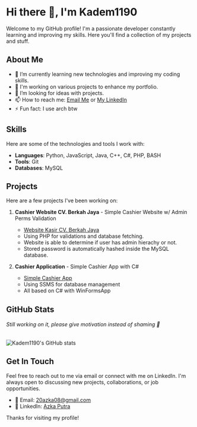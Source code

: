 # Hi there 👋, I'm Kadem1190

Welcome to my GitHub profile! I'm a passionate developer constantly learning and improving my skills. Here you'll find a collection of my projects and stuff.

## About Me

- 🌱 I’m currently learning new technologies and improving my coding skills.
- 💼 I'm working on various projects to enhance my portfolio.
- 🤔 I’m looking for ideas with projects.
- 📫 How to reach me: [Email Me](mailto:20azka08@gmail.com) or [My LinkedIn](https://www.linkedin.com/in/azka-putra-79a877346/)
- ⚡ Fun fact: I use arch btw

## Skills

Here are some of the technologies and tools I work with:

- **Languages**: Python, JavaScript, Java, C++, C#, PHP, BASH
- **Tools**: Git
- **Databases**: MySQL

## Projects

Here are a few projects I've been working on:

1. **Cashier Website CV. Berkah Jaya** - Simple Cashier Website w/ Admin Perms Validation
   - [Website Kasir CV. Berkah Jaya](https://github.com/Kadem1190/Website-Kasir)
   - Using PHP for validations and database fetching.
   - Website is able to determine if user has admin hierachy or not.
   - Stored password is automatically hashed inside the MySQL database.

2. **Cashier Application** - Simple Cashier App with C#
   - [Simple Cashier App](https://github.com/Kadem1190/Project-Cashier-App)
   - Using SSMS for database management
   - All based on C# with WinFormsApp



## GitHub Stats
###### Still working on it, please give motivation instead of shaming 🙏
![Kadem1190's GitHub stats](https://github-readme-stats.vercel.app/api?username=Kadem1190&show_icons=true&theme=radical)

## Get In Touch

Feel free to reach out to me via email or connect with me on LinkedIn. I'm always open to discussing new projects, collaborations, or job opportunities.

- 📧 Email: [20azka08@gmail.com](mailto:20azka08@gmail.com)
- 💼 LinkedIn: [Azka Putra](https://www.linkedin.com/in/azka-putra-79a877346/)

Thanks for visiting my profile!
